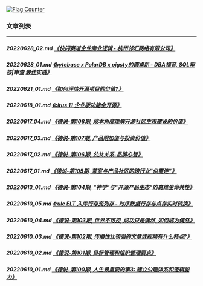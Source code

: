 <a rel="nofollow" href="http://info.flagcounter.com/h9V1"  ><img src="http://s03.flagcounter.com/count/h9V1/bg_FFFFFF/txt_000000/border_CCCCCC/columns_2/maxflags_12/viewers_0/labels_0/pageviews_0/flags_0/"  alt="Flag Counter"  border="0"  ></a>  
  
### 文章列表  
----  
##### 20220628_02.md   [《快闪赛道企业商业逻辑 - 杭州邻汇网络有限公司》](20220628_02.md)  
##### 20220628_01.md   [《bytebase x PolarDB x pigsty的圆桌趴 - DBA福音, SQL审核|审查 最佳实践》](20220628_01.md)  
##### 20220621_01.md   [《如何评估开源项目的价值?》](20220621_01.md)  
##### 20220618_01.md   [《citus 11 企业版功能全开源》](20220618_01.md)  
##### 20220617_04.md   [《德说-第108期, 成本角度理解开源社区生态建设的价值》](20220617_04.md)  
##### 20220617_03.md   [《德说-第107期, 产品附加值与投资价值》](20220617_03.md)  
##### 20220617_02.md   [《德说-第106期, 公共关系-品牌心智》](20220617_02.md)  
##### 20220617_01.md   [《德说-第105期, 茶室与产品社区的跨行业"供需连"》](20220617_01.md)  
##### 20220613_01.md   [《德说-第104期, "神学"与"开源产品生态"的高维生命共性》](20220613_01.md)  
##### 20220610_05.md   [《rule ELT 入库行存变列存 - 时序数据行存与点存实时转换》](20220610_05.md)  
##### 20220610_04.md   [《德说-第103期, 世界不可控, 成功只是偶然, 如何成为偶然》](20220610_04.md)  
##### 20220610_03.md   [《德说-第102期, 传播性比较强的文章或视频有什么特点?》](20220610_03.md)  
##### 20220610_02.md   [《德说-第101期, 目标管理和组织管理要点》](20220610_02.md)  
##### 20220610_01.md   [《德说-第100期, 人生最重要的事3: 建立公理体系和逻辑能力》](20220610_01.md)  
